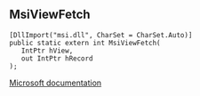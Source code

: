 ## MsiViewFetch

```
[DllImport("msi.dll", CharSet = CharSet.Auto)]
public static extern int MsiViewFetch(
   IntPtr hView,
   out IntPtr hRecord
);
```

[Microsoft documentation](TODO)
